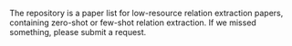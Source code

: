 The repository is a paper list for low-resource relation extraction papers, containing zero-shot or few-shot relation extraction. If we missed something, please submit a request.

